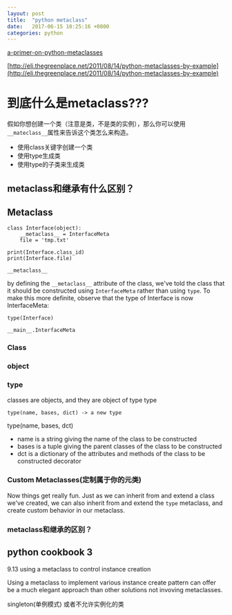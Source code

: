 ```yaml
---
layout: post
title:  "python metaclass"
date:   2017-06-15 10:25:16 +0800
categories: python
---
```

[a-primer-on-python-metaclasses](https://jakevdp.github.io/blog/2012/12/01/a-primer-on-python-metaclasses/)

[http://eli.thegreenplace.net/2011/08/14/python-metaclasses-by-example](http://eli.thegreenplace.net/2011/08/14/python-metaclasses-by-example)

# 到底什么是metaclass???
假如你想创建一个类（注意是类，不是类的实例），那么你可以使用`__mateclass__`属性来告诉这个类怎么来构造。
* 使用class关键字创建一个类
* 使用type生成类
* 使用type的子类来生成类

## metaclass和继承有什么区别？

## Metaclass
```
class Interface(object):
    __metaclass__ = InterfaceMeta
    file = 'tmp.txt'
    
print(Interface.class_id)
print(Interface.file)
```
`__metaclass__`

by defining the `__metaclass__` attribute of the class, we've told the class that it should be constructed using `InterfaceMeta` rather than using `type`. To make this more definite, observe that the type of Interface is now InterfaceMeta:

`type(Interface)`

`__main__.InterfaceMeta`


### Class

### object

### type

classes are objects, and they are object of type type
 
`type(name, bases, dict) -> a new type`

type(name, bases, dct)

* name is a string giving the name of the class to be constructed
* bases is a tuple giving the parent classes of the class to be constructed
* dct is a dictionary of the attributes and methods of the class to be constructed
decorator

###  Custom Metaclasses(定制属于你的元类)
Now things get really fun. Just as we can inherit from and extend a class we've created, we can also inherit from and extend the `type` metaclass, and create custom behavior in our metaclass.
### metaclass和继承的区别？

## python cookbook 3
9.13 using a metaclass to control instance creation

Using a metaclass to implement various instance create pattern can offer be a much elegant approach than other solutions not invoving metaclasses.

singleton(单例模式) 或者不允许实例化的类
